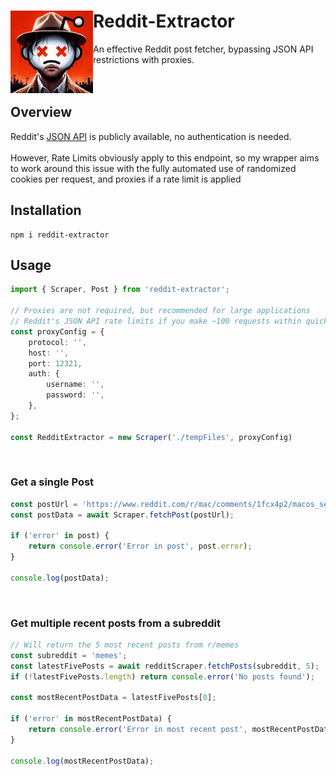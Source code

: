 # Reddit-Extractor <img align="left" width="132" height="132" src="./logo.jpeg">

An effective Reddit post fetcher, bypassing JSON API restrictions with proxies.
<br><br><br>
## Overview
Reddit's [JSON API](https://www.reddit.com/r/mac/comments/1fcx4p2/macos_sequoia_will_be_released_on_september_16th.json) is publicly available, no authentication is needed.<br><br>
However, Rate Limits obviously apply to this endpoint, so my wrapper aims to work around this issue with the fully automated use of randomized cookies per request, and proxies if a rate limit is applied

## Installation
```console
npm i reddit-extractor
```

## Usage
```ts
import { Scraper, Post } from 'reddit-extractor';

// Proxies are not required, but recommended for large applications
// Reddit's JSON API rate limits if you make ~100 requests within quick succession
const proxyConfig = {
	protocol: '',
	host: '',
	port: 12321,
	auth: {
		username: '',
		password: '',
	},
};

const RedditExtractor = new Scraper('./tempFiles', proxyConfig)
```
<br>

### Get a single Post
```ts
const postUrl = 'https://www.reddit.com/r/mac/comments/1fcx4p2/macos_sequoia_will_be_released_on_september_16th/';
const postData = await Scraper.fetchPost(postUrl);

if ('error' in post) {
	return console.error('Error in post', post.error);
}

console.log(postData);
```
<br>

### Get multiple recent posts from a subreddit
```ts
// Will return the 5 most recent posts from r/memes
const subreddit = 'memes';
const latestFivePosts = await redditScraper.fetchPosts(subreddit, 5);
if (!latestFivePosts.length) return console.error('No posts found');

const mostRecentPostData = latestFivePosts[0];

if ('error' in mostRecentPostData) {
	return console.error('Error in most recent post', mostRecentPostData.error)
}

console.log(mostRecentPostData);
```
